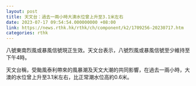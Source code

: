 ```yaml
---
layout: post
title: 天文台：過去一兩小時大澳水位曾上升至3.1米左右
date: 2023-07-17 09:54:54.000000000 +08:00
link: https://news.rthk.hk/rthk/ch/component/k2/1709256-20230717.htm
categories: rthk
---
```


八號東南烈風或暴風信號現正生效。天文台表示，八號烈風或暴風信號至少維持至下午4時。

天文台稱，受颱風泰利帶來的風暴潮及天文大潮的共同影響，在過去一兩小時，大澳的水位曾上升至3.1米左右，比正常潮水位高約0.6米。
